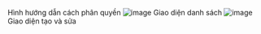 Hình hướng dẫn cách phân quyền
![image](https://github.com/user-attachments/assets/637099c4-aae6-481a-b730-4c0dddb31288)
Giao diện danh sách
![image](https://github.com/user-attachments/assets/793f0c1a-d9fc-4b38-9eac-9dac2a4f5bc7)
Giao diện tạo và sửa

